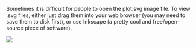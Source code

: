 Sometimes it is difficult for people to open the plot.svg image file. To view .svg files, either just drag them into your web browser (you may need to save them to disk first), or use Inkscape (a pretty cool and free/open-source piece of software).

<img src="https://github.com/psztorc/Truthcoin/raw/master/lib/qualtrics/output/plot.svg">